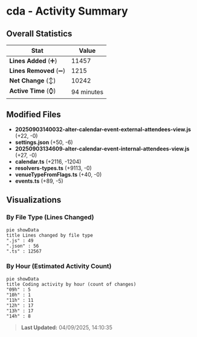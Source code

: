 # cda - Activity Summary 

## Overall Statistics

| Stat                   | Value                                                             |
| ---------------------- | ----------------------------------------------------------------- |
| **Lines Added** (➕)   | 11457                                          |
| **Lines Removed** (➖) | 1215                                        |
| **Net Change** (↕)    | 10242                |
| **Active Time** (⌚)   | 94 minutes |


## Modified Files
- **20250903140032-alter-calendar-event-external-attendees-view.js** (+22, -0)
- **settings.json** (+50, -6)
- **20250903134609-alter-calendar-event-internal-attendees-view.js** (+27, -0)
- **calendar.ts** (+2116, -1204)
- **resolvers-types.ts** (+9113, -0)
- **venueTypeFromFlags.ts** (+40, -0)
- **events.ts** (+89, -5)

## Visualizations

### By File Type (Lines Changed)

```mermaid
pie showData
title Lines changed by file type
".js" : 49
".json" : 56
".ts" : 12567
```

### By Hour (Estimated Activity Count)

```mermaid
pie showData
title Coding activity by hour (count of changes)
"09h" : 5
"10h" : 1
"11h" : 11
"12h" : 17
"13h" : 17
"14h" : 8
```


> **Last Updated:** 04/09/2025, 14:10:35